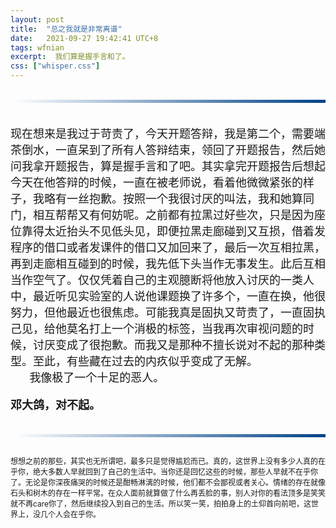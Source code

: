```yaml
---
layout: post
title:  "总之我就是非常离谱"
date:   2021-09-27 19:42:41 UTC+8
tags: wfnian
excerpt:  我们算是握手言和了。
css: ["whisper.css"]
---
```


<!-- <p class="pp" style="font-size: 18px;">自从上届研三毕业以后，五楼六楼的实验室位置发生了些许的流动。这学期又从五楼搬上来两个。<br> 
&nbsp;&nbsp;&nbsp;&nbsp;&nbsp;&nbsp;九月的某个晚上，老师们已经全数撤退，六楼大家无心学习，围坐在一起畅谈甚欢。<br>
&nbsp;&nbsp;&nbsp;&nbsp;&nbsp;&nbsp;起初只有我一个在面对着电脑独自呆着。心不在焉。</p>

<section style="display: flex;">
    <section style="display:inline-block;margin-top:1.2em;vertical-align:top;width:20px;padding-top:10px;padding-bottom:10px;color:inherit;box-sizing:border-box;" data-width="20px">
        <section style="border-right-width:20px;border-left-width:0px;border-right-style:solid;border-right-color:#bdc0c1;border-left-color:#d5480b;display:inline-block;height:15px;width:15px;vertical-align:top;float:left;color:inherit;box-sizing:border-box;padding:0px;margin:0px;border-bottom-width:12px !important;border-top-style:solid !important;border-bottom-style:solid !important;border-top-color:transparent !important;border-bottom-color:transparent !important;" data-width="15px"></section>
    </section>
    <section style=" width: 80%; margin-top: 0.7em; padding: 1em; border-radius: 0.36em; background-color: #bdc0c1; border-color: #d5480b; box-sizing: border-box;" >
        <p style="text-align: justify; font-size: 14px;">
            <span style=";color:#000000;font-size: 18px;"><b>林ZY开始发言</b>:"方年过来啊，怎么一个人闷闷不乐的。"</span>
        </p>
    </section>
</section>
<section style="text-align: right; margin-top: 10px;">
    <section style="display: flex;justify-content:right;align-items:flex-start;">
        <section style=" width: 80%;" >
            <section style="padding: 1em; border-radius: 0.36em; color: #ffffff; background-color: #16ab24;">
                <p style="text-align: left;">
                    <span style="font-size: 18px; color: #ffffff;">"欸等下我去五楼坐会儿",(开始拔插座合电脑准备去五楼)。</span>
                </p>
            </section>
        </section>
        <section style="display:inline-block;margin-top:1.2em;vertical-align:top;width:20px;padding-top:10px;padding-bottom:10px;color:inherit;box-sizing:border-box;" data-width="20px">
            <section style="border-left-width:20px;border-right-width:0px;border-left-style:solid;border-left-color:#16ab24;border-right-color:#16ab24;display:inline-block;height:15px;width:15px;vertical-align:top;float:left;color:inherit;border-bottom-width:12px !important;border-top-style:solid !important;border-bottom-style:solid !important;border-top-color:transparent !important;border-bottom-color:transparent !important;box-sizing:border-box;padding:0px;margin:0px;" data-width="15px"></section>
        </section>
        <section style="display:inline-block;line-height:20px;vertical-align:top;margin-top:0.5em;text-align:center;color:inherit;box-sizing:border-box;padding:0px;">
            <br style="color:inherit;"/>
        </section>
    </section>
</section>

<section style="display: flex;">
    <section style="display:inline-block;margin-top:1.2em;vertical-align:top;width:20px;padding-top:10px;padding-bottom:10px;color:inherit;box-sizing:border-box;" data-width="20px">
        <section style="border-right-width:20px;border-left-width:0px;border-right-style:solid;border-right-color:#bdc0c1;border-left-color:#d5480b;display:inline-block;height:15px;width:15px;vertical-align:top;float:left;color:inherit;box-sizing:border-box;padding:0px;margin:0px;border-bottom-width:12px !important;border-top-style:solid !important;border-bottom-style:solid !important;border-top-color:transparent !important;border-bottom-color:transparent !important;" data-width="15px"></section>
    </section>
    <section style=" width: 80%; margin-top: 0.7em; padding: 1em; border-radius: 0.36em; background-color: #bdc0c1; border-color: #d5480b; box-sizing: border-box;" >
        <p style="text-align: justify; font-size: 14px;">
            <span style=";color:#000000;font-size: 18px;"><b>包J(刚从五楼搬上来)讲到</b>:"邓SS她在家还没回来呢。明天才到。"
</span>
        </p>
    </section>
</section>

<section style="text-align: right; margin-top: 10px;">
    <section style="display: flex;justify-content:right;align-items:flex-start;">
        <section style=" width: 80%;" >
            <section style="padding: 1em; border-radius: 0.36em; color: #ffffff; background-color: #16ab24;">
                <p style="text-align: left;">
                    <span style="font-size: 18px; color: #ffffff;">"哦，楼下人不多吧。"</span>
                </p>
            </section>
        </section>
        <section style="display:inline-block;margin-top:1.2em;vertical-align:top;width:20px;padding-top:10px;padding-bottom:10px;color:inherit;box-sizing:border-box;" data-width="20px">
            <section style="border-left-width:20px;border-right-width:0px;border-left-style:solid;border-left-color:#16ab24;border-right-color:#16ab24;display:inline-block;height:15px;width:15px;vertical-align:top;float:left;color:inherit;border-bottom-width:12px !important;border-top-style:solid !important;border-bottom-style:solid !important;border-top-color:transparent !important;border-bottom-color:transparent !important;box-sizing:border-box;padding:0px;margin:0px;" data-width="15px"></section>
        </section>
        <section style="display:inline-block;line-height:20px;vertical-align:top;margin-top:0.5em;text-align:center;color:inherit;box-sizing:border-box;padding:0px;">
            <br style="color:inherit;"/>
        </section>
    </section>
</section>

<section style="display: flex;">
    <section style="display:inline-block;margin-top:1.2em;vertical-align:top;width:20px;padding-top:10px;padding-bottom:10px;color:inherit;box-sizing:border-box;" data-width="20px">
        <section style="border-right-width:20px;border-left-width:0px;border-right-style:solid;border-right-color:#bdc0c1;border-left-color:#d5480b;display:inline-block;height:15px;width:15px;vertical-align:top;float:left;color:inherit;box-sizing:border-box;padding:0px;margin:0px;border-bottom-width:12px !important;border-top-style:solid !important;border-bottom-style:solid !important;border-top-color:transparent !important;border-bottom-color:transparent !important;" data-width="15px"></section>
    </section>
    <section style=" width: 80%; margin-top: 0.7em; padding: 1em; border-radius: 0.36em; background-color: #bdc0c1; border-color: #d5480b; box-sizing: border-box;" >
        <p style="text-align: justify; font-size: 14px;">
            <span style=";color:#000000;font-size: 18px;"><b>包J插嘴:</b>"老弟斗胆问一句，虽然大家都知道你们拉黑了，但我还是很好奇你和邓SS什么时候分手的？"
</span>
        </p>
    </section>
</section>

<section style="display: flex;">
    <section style="display:inline-block;margin-top:1.2em;vertical-align:top;width:20px;padding-top:10px;padding-bottom:10px;color:inherit;box-sizing:border-box;" data-width="20px">
        <section style="border-right-width:20px;border-left-width:0px;border-right-style:solid;border-right-color:#bdc0c1;border-left-color:#d5480b;display:inline-block;height:15px;width:15px;vertical-align:top;float:left;color:inherit;box-sizing:border-box;padding:0px;margin:0px;border-bottom-width:12px !important;border-top-style:solid !important;border-bottom-style:solid !important;border-top-color:transparent !important;border-bottom-color:transparent !important;" data-width="15px"></section>
    </section>
    <section style=" width: 80%; margin-top: 0.7em; padding: 1em; border-radius: 0.36em; background-color: #bdc0c1; border-color: #d5480b; box-sizing: border-box;" >
        <p style="text-align: justify; font-size: 14px;">
            <span style=";color:#000000;font-size: 18px;"><b>众人附和</b>:"啊对啊我们也想知道!!!"
</span>
        </p>
    </section>
</section>

<section style="display: flex;">
    <section style="display:inline-block;margin-top:1.2em;vertical-align:top;width:20px;padding-top:10px;padding-bottom:10px;color:inherit;box-sizing:border-box;" data-width="20px">
        <section style="border-right-width:20px;border-left-width:0px;border-right-style:solid;border-right-color:#bdc0c1;border-left-color:#d5480b;display:inline-block;height:15px;width:15px;vertical-align:top;float:left;color:inherit;box-sizing:border-box;padding:0px;margin:0px;border-bottom-width:12px !important;border-top-style:solid !important;border-bottom-style:solid !important;border-top-color:transparent !important;border-bottom-color:transparent !important;" data-width="15px"></section>
    </section>
    <section style=" width: 80%; margin-top: 0.7em; padding: 1em; border-radius: 0.36em; background-color: #bdc0c1; border-color: #d5480b; box-sizing: border-box;" >
        <p style="text-align: justify; font-size: 14px;">
            <span style=";color:#000000;font-size: 18px;"><b>刘JF说</b>:"分就分了，怎么现在都流行拉黑，话说邓SS是谁，我下面坐了一学期还不认识。"(刘HC拿着合照给他指)
</span>
        </p>
    </section>
</section>

<p class="pp" style="font-size: 18px;">此时我已经懵了，好像我一直不曾融入这个大实验室一样，他们所谈论的事情和我所经历的就像是隔了一个平行时空一样，这个夜晚之前的时间线未曾交汇过一点点。</p>


<section style="display: flex;">
    <section style="display:inline-block;margin-top:1.2em;vertical-align:top;width:20px;padding-top:10px;padding-bottom:10px;color:inherit;box-sizing:border-box;" data-width="20px">
        <section style="border-right-width:20px;border-left-width:0px;border-right-style:solid;border-right-color:#bdc0c1;border-left-color:#d5480b;display:inline-block;height:15px;width:15px;vertical-align:top;float:left;color:inherit;box-sizing:border-box;padding:0px;margin:0px;border-bottom-width:12px !important;border-top-style:solid !important;border-bottom-style:solid !important;border-top-color:transparent !important;border-bottom-color:transparent !important;" data-width="15px"></section>
    </section>
    <section style=" width: 80%; margin-top: 0.7em; padding: 1em; border-radius: 0.36em; background-color: #bdc0c1; border-color: #d5480b; box-sizing: border-box;" >
        <p style="text-align: justify; font-size: 14px;">
            <span style=";color:#000000;font-size: 18px;"><b>刘HC说</b>:"都是前任了说说呗，反正大家也燥的慌。"(他捋顺了耳机线，然后把卫生纸拧成细绳状)</span>
        </p>
    </section>
</section>

<section style="display: flex;">
    <section style="display:inline-block;margin-top:1.2em;vertical-align:top;width:20px;padding-top:10px;padding-bottom:10px;color:inherit;box-sizing:border-box;" data-width="20px">
        <section style="border-right-width:20px;border-left-width:0px;border-right-style:solid;border-right-color:#bdc0c1;border-left-color:#d5480b;display:inline-block;height:15px;width:15px;vertical-align:top;float:left;color:inherit;box-sizing:border-box;padding:0px;margin:0px;border-bottom-width:12px !important;border-top-style:solid !important;border-bottom-style:solid !important;border-top-color:transparent !important;border-bottom-color:transparent !important;" data-width="15px"></section>
    </section>
    <section style=" width: 80%; margin-top: 0.7em; padding: 1em; border-radius: 0.36em; background-color: #bdc0c1; border-color: #d5480b; box-sizing: border-box;" >
        <p style="text-align: justify; font-size: 14px;">
            <span style=";color:#000000;font-size: 18px;"><b>包J又插话</b>:"我和陆ST在你们座位后面看的清清楚楚，你们一块喝奶茶，一起回宿舍，陆ST他还撞见过你们俩手挽手压马路呢…"(此时包J用他的右胳膊挽起刘HC的左胳膊，极其夸张地比划着)</span>
        </p>
    </section>
</section>

<p class="pp" style="font-size: 18px;">大惊失色的意思是指:"非常害怕，脸色都变了"<br>
&nbsp;&nbsp;&nbsp;&nbsp;一脸错愕的意思是指:"一脸错愕。。。"<br>
&nbsp;&nbsp;&nbsp;&nbsp;&nbsp;&nbsp;我的内心完全一方面是在一点点接受这个强加于我的莫须有的绯闻，同时外表正在绘声绘色的阐释着大惊失色和一脸错愕这两个词语。</p>

<section style="text-align: right; margin-top: 10px;">
    <section style="display: flex;justify-content:right;align-items:flex-start;">
        <section style=" width: 80%;" >
            <section style="padding: 1em; border-radius: 0.36em; color: #ffffff; background-color: #16ab24;">
                <p style="text-align: left;">
                    <span style="font-size: 18px; color: #ffffff;">"奶茶是因为我们英语课口语小组当初打赌，愿赌服输啊，一起回宿舍是有这么几次，但是那是她叫我等她，一个宿舍楼一个实验室这很正常吧，按理说我们都是赌徒，神经网络课小组还打赌，至今欠她一顿火锅，想来这辈子也可能不会了…"(我慌忙解释，同时对此事表示十分遗憾)</span>
                </p>
            </section>
        </section>
        <section style="display:inline-block;margin-top:1.2em;vertical-align:top;width:20px;padding-top:10px;padding-bottom:10px;color:inherit;box-sizing:border-box;" data-width="20px">
            <section style="border-left-width:20px;border-right-width:0px;border-left-style:solid;border-left-color:#16ab24;border-right-color:#16ab24;display:inline-block;height:15px;width:15px;vertical-align:top;float:left;color:inherit;border-bottom-width:12px !important;border-top-style:solid !important;border-bottom-style:solid !important;border-top-color:transparent !important;border-bottom-color:transparent !important;box-sizing:border-box;padding:0px;margin:0px;" data-width="15px"></section>
        </section>
        <section style="display:inline-block;line-height:20px;vertical-align:top;margin-top:0.5em;text-align:center;color:inherit;box-sizing:border-box;padding:0px;">
            <br style="color:inherit;"/>
        </section>
    </section>
</section>

<section style="display: flex;">
    <section style="display:inline-block;margin-top:1.2em;vertical-align:top;width:20px;padding-top:10px;padding-bottom:10px;color:inherit;box-sizing:border-box;" data-width="20px">
        <section style="border-right-width:20px;border-left-width:0px;border-right-style:solid;border-right-color:#bdc0c1;border-left-color:#d5480b;display:inline-block;height:15px;width:15px;vertical-align:top;float:left;color:inherit;box-sizing:border-box;padding:0px;margin:0px;border-bottom-width:12px !important;border-top-style:solid !important;border-bottom-style:solid !important;border-top-color:transparent !important;border-bottom-color:transparent !important;" data-width="15px"></section>
    </section>
    <section style=" width: 80%; margin-top: 0.7em; padding: 1em; border-radius: 0.36em; background-color: #bdc0c1; border-color: #d5480b; box-sizing: border-box;" >
        <p style="text-align: justify; font-size: 14px;">
            <span style=";color:#000000;font-size: 18px;"><b>包J继续插嘴</b>:"你们本来坐一块儿的，然后分了之后她赌气搬到最后一排靠墙去了，这不就是因为你们分手才搬位置的吗?"</span>
        </p>
    </section>
</section>
<section style="display: flex;">
    <section style="display:inline-block;margin-top:1.2em;vertical-align:top;width:20px;padding-top:10px;padding-bottom:10px;color:inherit;box-sizing:border-box;" data-width="20px">
        <section style="border-right-width:20px;border-left-width:0px;border-right-style:solid;border-right-color:#bdc0c1;border-left-color:#d5480b;display:inline-block;height:15px;width:15px;vertical-align:top;float:left;color:inherit;box-sizing:border-box;padding:0px;margin:0px;border-bottom-width:12px !important;border-top-style:solid !important;border-bottom-style:solid !important;border-top-color:transparent !important;border-bottom-color:transparent !important;" data-width="15px"></section>
    </section>
    <section style=" width: 80%; margin-top: 0.7em; padding: 1em; border-radius: 0.36em; background-color: #bdc0c1; border-color: #d5480b; box-sizing: border-box;" >
        <p style="text-align: justify; font-size: 14px;">
            <span style=";color:#000000;font-size: 18px;"><b>刘HC插一句</b>:"害，这就叫眼不见心不烦。"</span>
        </p>
    </section>
</section>
<section style="display: flex;">
    <section style="display:inline-block;margin-top:1.2em;vertical-align:top;width:20px;padding-top:10px;padding-bottom:10px;color:inherit;box-sizing:border-box;" data-width="20px">
        <section style="border-right-width:20px;border-left-width:0px;border-right-style:solid;border-right-color:#bdc0c1;border-left-color:#d5480b;display:inline-block;height:15px;width:15px;vertical-align:top;float:left;color:inherit;box-sizing:border-box;padding:0px;margin:0px;border-bottom-width:12px !important;border-top-style:solid !important;border-bottom-style:solid !important;border-top-color:transparent !important;border-bottom-color:transparent !important;" data-width="15px"></section>
    </section>
    <section style=" width: 80%; margin-top: 0.7em; padding: 1em; border-radius: 0.36em; background-color: #bdc0c1; border-color: #d5480b; box-sizing: border-box;" >
        <p style="text-align: justify; font-size: 14px;">
            <span style="color:#000000;font-size: 18px;"><b>张师兄说到</b>:"但是你这每天晚上都会去五楼老位置坐坐，大家懂的都懂是吧，想去看看她，余情未了，深情的男人啊。"</span>
        </p>
    </section>
</section>
<section style="display: flex;">
    <section style="display:inline-block;margin-top:1.2em;vertical-align:top;width:20px;padding-top:10px;padding-bottom:10px;color:inherit;box-sizing:border-box;" data-width="20px">
        <section style="border-right-width:20px;border-left-width:0px;border-right-style:solid;border-right-color:#bdc0c1;border-left-color:#d5480b;display:inline-block;height:15px;width:15px;vertical-align:top;float:left;color:inherit;box-sizing:border-box;padding:0px;margin:0px;border-bottom-width:12px !important;border-top-style:solid !important;border-bottom-style:solid !important;border-top-color:transparent !important;border-bottom-color:transparent !important;" data-width="15px"></section>
    </section>
    <section style=" width: 80%; margin-top: 0.7em; padding: 1em; border-radius: 0.36em; background-color: #bdc0c1; border-color: #d5480b; box-sizing: border-box;" >
        <p style="text-align: justify; font-size: 14px;">
            <span style="color:#000000;font-size: 18px;"><b>众人附和</b>:"骚啊。"<b>(............)</b></span>
        </p>
    </section>
</section> -->

<section style="text-align: center;margin:10px 0px;">
    <br>
    <section style="background-image: linear-gradient(90deg, #ffffff, #004287);width:100%;height:5px;" data-width="100%"></section>
    <br>
</section>

<p class="pp" style="font-size: 18px;">现在想来是我过于苛责了，今天开题答辩，我是第二个，需要端茶倒水，一直呆到了所有人答辩结束，领回了开题报告，然后她问我拿开题报告，算是握手言和了吧。其实拿完开题报告后想起今天在他答辩的时候，一直在被老师说，看着他微微紧张的样子，我略有一丝抱歉。按照一个我很讨厌的叫法，我和她算同门，相互帮帮又有何妨呢。之前都有拉黑过好些次，只是因为座位靠得太近抬头不见低头见，即便拉黑走廊碰到又互损，借着发程序的借口或者发课件的借口又加回来了，最后一次互相拉黑，再到走廊相互碰到的时候，我先低下头当作无事发生。此后互相当作空气了。仅仅凭着自己的主观臆断将他放入讨厌的一类人中，最近听见实验室的人说他课题换了许多个，一直在换，他很努力，但他最近也很焦虑。可能我真是固执又苛责了，一直固执己见，给他莫名打上一个消极的标签，当我再次审视问题的时候，讨厌变成了很抱歉。而我又是那种不擅长说对不起的那种类型。至此，有些藏在过去的内疚似乎变成了无解。<br>
&nbsp;&nbsp;&nbsp;&nbsp;&nbsp;&nbsp;我像极了一个十足的恶人。</p>
<p class="pp" style="font-size: 18px;font-weight:bold">邓大鸽，对不起。</p>
<section style="text-align: center;margin:10px 0px;">
    <br>
    <section style="background-image: linear-gradient(90deg, #ffffff, #004287);width:100%;height:5px;" data-width="100%"></section>
    <br>
</section>
<p class="pp" style="font-size: 12px;">想想之前的那些，其实也无所谓吧，最多只是觉得尴尬而已。真的，这世界上没有多少人真的在乎你，绝大多数人早就回到了自己的生活中。当你还是回忆这些的时候，那些人早就不在乎你了。无论是你深夜痛哭的时候还是酣畅淋漓的时候，他们都不会鄙视或者关心。情绪的存在就像石头和树木的存在一样平常。在众人面前就算做了什么再丢脸的事，别人对你的看法顶多是笑笑就不再care你了，然后继续投入到自己的生活。所以笑一笑，拍拍身上的土仰首向前吧，这世界上，没几个人会在乎你。</p>
